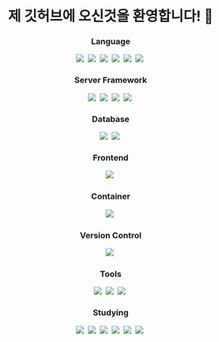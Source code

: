 <h1 align="center">제 깃허브에 오신것을 환영합니다! 👋</h1>



<h3 align="center">Language</h3>
<div align="center">
  <img src="https://img.shields.io/badge/Java-744E3B?style=flat-square"/>&nbsp
  <img src="https://img.shields.io/badge/Python-3776AB?style=flat-square&logo=Python&logoColor=white"/>&nbsp
  <img src="https://img.shields.io/badge/JavaScript-F7DF1E?style=flat-square&logo=JavaScript&logoColor=white"/>&nbsp
  <img src="https://img.shields.io/badge/HTML5-E34F26?style=flat-square&logo=HTML5&logoColor=white"/>&nbsp
  <img src="https://img.shields.io/badge/CSS-663399?style=flat-square&logo=CSS&logoColor=white"/>&nbsp
  <img src="https://img.shields.io/badge/PHP-777BB4?style=flat-square&logo=PHP&logoColor=white"/>&nbsp
</div>


<h3 align="center">Server Framework</h3>
<div align="center">
  <img src="https://img.shields.io/badge/Spring-6DB33F?style=flat-square&logo=Spring&logoColor=white"/>&nbsp
  <img src="https://img.shields.io/badge/SpringBoot-6DB33F?style=flat-square&logo=SpringBoot&logoColor=white"/>&nbsp
  <img src="https://img.shields.io/badge/Flask-000000?style=flat-square&logo=Flask&logoColor=white"/>&nbsp
  <img src="https://img.shields.io/badge/FastAPI-009688?style=flat-square&logo=FastAPI&logoColor=white"/>&nbsp
</div>


<h3 align="center">Database</h3>
<div align="center">
  <img src="https://img.shields.io/badge/MySQL-4479A1?style=flat-square&logo=MySQL&logoColor=white"/>&nbsp
  <img src="https://img.shields.io/badge/MariaDB-003545?style=flat-square&logo=MariaDB&logoColor=white"/>&nbsp
</div>


<h3 align="center">Frontend</h3>
<div align="center">
  <img src="https://img.shields.io/badge/jQuery-0769AD?style=flat-square&logo=jQuery&logoColor=white"/>&nbsp
</div>


<h3 align="center">Container</h3>
<div align="center">
  <img src="https://img.shields.io/badge/Docker-2496ED?style=flat-square&logo=Docker&logoColor=white"/>&nbsp
</div>


<h3 align="center">Version Control</h3>
<div align="center">
  <img src="https://img.shields.io/badge/Git-F05032?style=flat-square&logo=Git&logoColor=white"/>&nbsp
</div>


<h3 align="center">Tools</h3>
<div align="center">
  <img src="https://img.shields.io/badge/VScode-000000?style=flat-square"/>&nbsp
  <img src="https://img.shields.io/badge/IntelliJ IDEA-000000?style=flat-square&logo=IntellijIDEA&logoColor=white"/>&nbsp
  <img src="https://img.shields.io/badge/Postman-FF6C37?style=flat-square&logo=Postman&logoColor=white"/>&nbsp
</div>


<h3 align="center">Studying</h3>
<div align="center">
  <img src="https://img.shields.io/badge/TypeScript-3178C6?style=flat-square&logo=TypeScript&logoColor=white"/>&nbsp
  <img src="https://img.shields.io/badge/AmazonWebService-232F3E?style=flat-square&logo=AmazonWebServices&logoColor=white"/>&nbsp
  <img src="https://img.shields.io/badge/AmazonEC2-FF9900?style=flat-square&logo=AmazonEC2&logoColor=white"/>&nbsp
  <img src="https://img.shields.io/badge/GitHubActions-2088FF?style=flat-square&logo=GitHubActions&logoColor=white"/>&nbsp
  <img src="https://img.shields.io/badge/Jenkins-D24939?style=flat-square&logo=Jenkins&logoColor=white"/>&nbsp
  <img src="https://img.shields.io/badge/Kubernetes-326CE5?style=flat-square&logo=Kubernetes&logoColor=white"/>&nbsp
</div>




<!--
**mmn1300/mmn1300** is a ✨ _special_ ✨ repository because its `README.md` (this file) appears on your GitHub profile.

Here are some ideas to get you started:

- 🔭 I’m currently working on ...
- 🌱 I’m currently learning ...
- 👯 I’m looking to collaborate on ...
- 🤔 I’m looking for help with ...
- 💬 Ask me about ...
- 📫 How to reach me: ...
- 😄 Pronouns: ...
- ⚡ Fun fact: ...
-->
